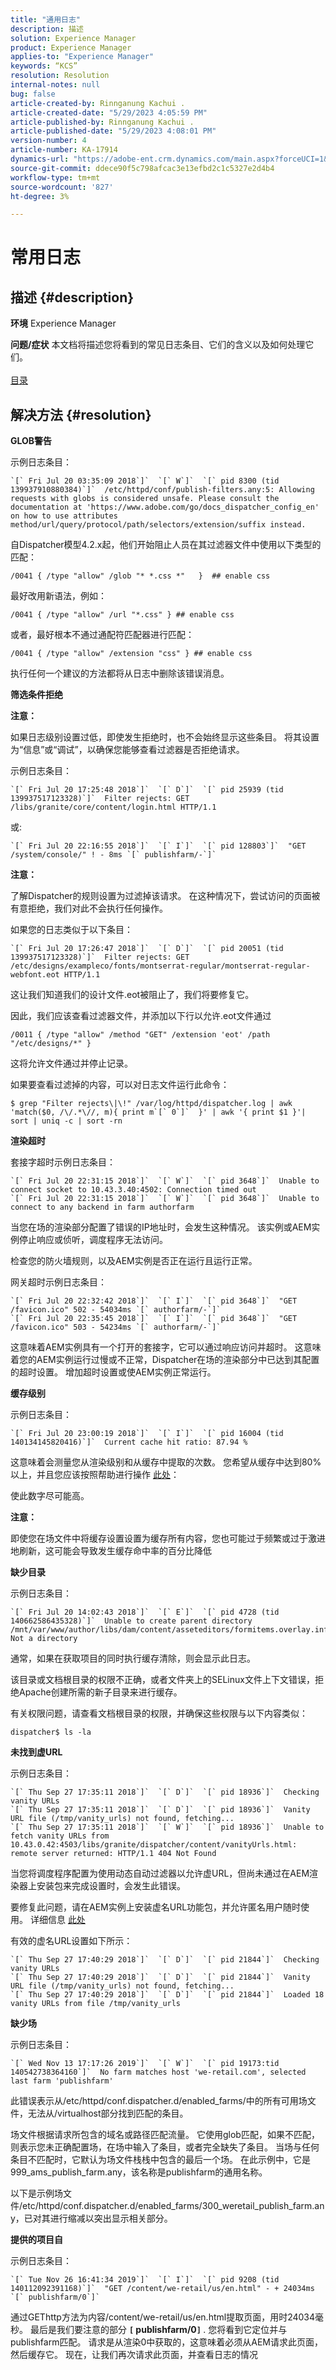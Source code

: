 ```yaml
---
title: "通用日志"
description: 描述
solution: Experience Manager
product: Experience Manager
applies-to: "Experience Manager"
keywords: “KCS”
resolution: Resolution
internal-notes: null
bug: false
article-created-by: Rinnganung Kachui .
article-created-date: "5/29/2023 4:05:59 PM"
article-published-by: Rinnganung Kachui .
article-published-date: "5/29/2023 4:08:01 PM"
version-number: 4
article-number: KA-17914
dynamics-url: "https://adobe-ent.crm.dynamics.com/main.aspx?forceUCI=1&pagetype=entityrecord&etn=knowledgearticle&id=fb0b35af-3afe-ed11-8f6e-6045bd006b3d"
source-git-commit: ddece90f5c798afcac3e13efbd2c1c5327e2d4b4
workflow-type: tm+mt
source-wordcount: '827'
ht-degree: 3%

---
```


# 常用日志

## 描述 {#description}

<b>环境</b>
Experience Manager


<b>问题/症状</b>
本文档将描述您将看到的常见日志条目、它们的含义以及如何处理它们。
<br> <br>[目录](https://experienceleague.adobe.com/docs/experience-cloud-kcs/kbarticles/KA-17490.html)

## 解决方法 {#resolution}


<b>GLOB警告</b>

示例日志条目：


```
`[` Fri Jul 20 03:35:09 2018`]`  `[` W`]`  `[` pid 8300 (tid 139937910880384)`]`  /etc/httpd/conf/publish-filters.any:5: Allowing requests with globs is considered unsafe. Please consult the documentation at 'https://www.adobe.com/go/docs_dispatcher_config_en' on how to use attributes method/url/query/protocol/path/selectors/extension/suffix instead.
```


自Dispatcher模型4.2.x起，他们开始阻止人员在其过滤器文件中使用以下类型的匹配：


```
/0041 { /type "allow" /glob "* *.css *"   }  ## enable css
```


最好改用新语法，例如：


```
/0041 { /type "allow" /url "*.css" } ## enable css
```


或者，最好根本不通过通配符匹配器进行匹配：


```
/0041 { /type "allow" /extension "css" } ## enable css
```


执行任何一个建议的方法都将从日志中删除该错误消息。



<b>筛选条件拒绝</b>

<b>注意：</b>

如果日志级别设置过低，即使发生拒绝时，也不会始终显示这些条目。 将其设置为“信息”或“调试”，以确保您能够查看过滤器是否拒绝请求。

示例日志条目：


```
`[` Fri Jul 20 17:25:48 2018`]`  `[` D`]`  `[` pid 25939 (tid 139937517123328)`]`  Filter rejects: GET /libs/granite/core/content/login.html HTTP/1.1
```


或:


```
`[` Fri Jul 20 22:16:55 2018`]`  `[` I`]`  `[` pid 128803`]`  "GET /system/console/" ! - 8ms `[` publishfarm/-`]`
```


<b>注意：</b>

了解Dispatcher的规则设置为过滤掉该请求。 在这种情况下，尝试访问的页面被有意拒绝，我们对此不会执行任何操作。

如果您的日志类似于以下条目：


```
`[` Fri Jul 20 17:26:47 2018`]`  `[` D`]`  `[` pid 20051 (tid 139937517123328)`]`  Filter rejects: GET /etc/designs/exampleco/fonts/montserrat-regular/montserrat-regular-webfont.eot HTTP/1.1
```


这让我们知道我们的设计文件.eot被阻止了，我们将要修复它。

因此，我们应该查看过滤器文件，并添加以下行以允许.eot文件通过


```
/0011 { /type "allow" /method "GET" /extension 'eot' /path "/etc/designs/*" }
```


这将允许文件通过并停止记录。

如果要查看过滤掉的内容，可以对日志文件运行此命令：


```
$ grep "Filter rejects\|\!" /var/log/httpd/dispatcher.log | awk 'match($0, /\/.*\//, m){ print m`[` 0`]`  }' | awk '{ print $1 }'| sort | uniq -c | sort -rn
```




<b>渲染超时</b>

套接字超时示例日志条目：


```
`[` Fri Jul 20 22:31:15 2018`]`  `[` W`]`  `[` pid 3648`]`  Unable to connect socket to 10.43.3.40:4502: Connection timed out 
`[` Fri Jul 20 22:31:15 2018`]`  `[` W`]`  `[` pid 3648`]`  Unable to connect to any backend in farm authorfarm
```


当您在场的渲染部分配置了错误的IP地址时，会发生这种情况。 该实例或AEM实例停止响应或侦听，调度程序无法访问。

检查您的防火墙规则，以及AEM实例是否正在运行且运行正常。

网关超时示例日志条目：


```
`[` Fri Jul 20 22:32:42 2018`]`  `[` I`]`  `[` pid 3648`]`  "GET /favicon.ico" 502 - 54034ms `[` authorfarm/-`]`  
`[` Fri Jul 20 22:35:45 2018`]`  `[` I`]`  `[` pid 3648`]`  "GET /favicon.ico" 503 - 54234ms `[` authorfarm/-`]`
```


这意味着AEM实例具有一个打开的套接字，它可以通过响应访问并超时。 这意味着您的AEM实例运行过慢或不正常，Dispatcher在场的渲染部分中已达到其配置的超时设置。 增加超时设置或使AEM实例正常运行。



<b>缓存级别</b>

示例日志条目：


```
`[` Fri Jul 20 23:00:19 2018`]`  `[` I`]`  `[` pid 16004 (tid 140134145820416)`]`  Current cache hit ratio: 87.94 %
```


这意味着会测量您从渲染级别和从缓存中提取的次数。 您希望从缓存中达到80%以上，并且您应该按照帮助进行操作 [此处](https://experienceleague.adobe.com/docs/experience-cloud-kcs/kbarticles/KA-17458.html)：

使此数字尽可能高。

<b>注意：</b>

即使您在场文件中将缓存设置设置为缓存所有内容，您也可能过于频繁或过于激进地刷新，这可能会导致发生缓存命中率的百分比降低



<b>缺少目录</b>

示例日志条目：


```
`[` Fri Jul 20 14:02:43 2018`]`  `[` E`]`  `[` pid 4728 (tid 140662586435328)`]`  Unable to create parent directory /mnt/var/www/author/libs/dam/content/asseteditors/formitems.overlay.infinity.json/application: Not a directory
```


通常，如果在获取项目的同时执行缓存清除，则会显示此日志。

该目录或文档根目录的权限不正确，或者文件夹上的SELinux文件上下文错误，拒绝Apache创建所需的新子目录来进行缓存。

有关权限问题，请查看文档根目录的权限，并确保这些权限与以下内容类似：


```
dispatcher$ ls -la
```




<b>未找到虚URL</b>

示例日志条目：


```
`[` Thu Sep 27 17:35:11 2018`]`  `[` D`]`  `[` pid 18936`]`  Checking vanity URLs 
`[` Thu Sep 27 17:35:11 2018`]`  `[` D`]`  `[` pid 18936`]`  Vanity URL file (/tmp/vanity_urls) not found, fetching... 
`[` Thu Sep 27 17:35:11 2018`]`  `[` W`]`  `[` pid 18936`]`  Unable to fetch vanity URLs from 10.43.0.42:4503/libs/granite/dispatcher/content/vanityUrls.html: remote server returned: HTTP/1.1 404 Not Found
```


当您将调度程序配置为使用动态自动过滤器以允许虚URL，但尚未通过在AEM渲染器上安装包来完成设置时，会发生此错误。

要修复此问题，请在AEM实例上安装虚名URL功能包，并允许匿名用户随时使用。 详细信息 [此处](https://experienceleague.adobe.com/docs/experience-cloud-kcs/kbarticles/KA-17463.html%3Flang%3Den)

有效的虚名URL设置如下所示：


```
`[` Thu Sep 27 17:40:29 2018`]`  `[` D`]`  `[` pid 21844`]`  Checking vanity URLs 
`[` Thu Sep 27 17:40:29 2018`]`  `[` D`]`  `[` pid 21844`]`  Vanity URL file (/tmp/vanity_urls) not found, fetching... 
`[` Thu Sep 27 17:40:29 2018`]`  `[` D`]`  `[` pid 21844`]`  Loaded 18 vanity URLs from file /tmp/vanity_urls
```




<b>缺少场</b>

示例日志条目：


```
`[` Wed Nov 13 17:17:26 2019`]`  `[` W`]`  `[` pid 19173:tid 140542738364160`]`  No farm matches host 'we-retail.com', selected last farm 'publishfarm'
```


此错误表示从/etc/httpd/conf.dispatcher.d/enabled_farms/中的所有可用场文件，无法从/virtualhost部分找到匹配的条目。

场文件根据请求所包含的域名或路径匹配流量。 它使用glob匹配，如果不匹配，则表示您未正确配置场，在场中输入了条目，或者完全缺失了条目。 当场与任何条目不匹配时，它默认为场文件栈栈中包含的最后一个场。 在此示例中，它是999_ams_publish_farm.any，该名称是publishfarm的通用名称。

以下是示例场文件/etc/httpd/conf.dispatcher.d/enabled_farms/300_weretail_publish_farm.any，已对其进行缩减以突出显示相关部分。



<b>提供的项目自</b>

示例日志条目：


```
`[` Tue Nov 26 16:41:34 2019`]`  `[` I`]`  `[` pid 9208 (tid 140112092391168)`]`  "GET /content/we-retail/us/en.html" - + 24034ms `[` publishfarm/0`]`
```


通过GEThttp方法为内容/content/we-retail/us/en.html提取页面，用时24034毫秒。 最后是我们要注意的部分 <b>`[` publishfarm/0`]` </b>. 您将看到它定位并与publishfarm匹配。 请求是从渲染0中获取的，这意味着必须从AEM请求此页面，然后缓存它。 现在，让我们再次请求此页面，并查看日志的情况
